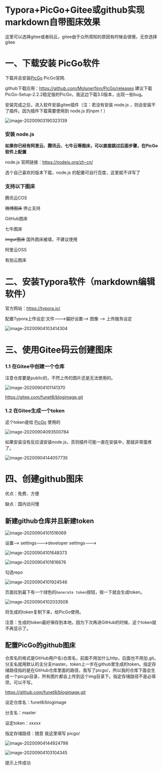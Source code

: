 # Typora+PicGo+Gitee或github实现markdown自带图床效果

这里可以选择gitee或者码云，gitee由于众所周知的原因有时候会很慢，无奈选择gitee

# 一、下载安装 PicGo软件

下载并且安装[PicGo](https://github.com/Molunerfinn/PicGo) PicGo官网.

github下载应用：https://github.com/Molunerfinn/PicGo/releases 建议下载PicGo-Setup-2.2.2稳定版的PicGo，我这边下载3.0版本，出现一些bug。

安装完成之后，进入软件安装gitee插件（注：若没有安装 node.js ，则会安装不了插件。因为插件下载需要使用到 node.js 的npm！）

![image-20200903190323139](https://imgoss.xgss.net/picgo/image-20200903190323139.png?aliyun)

### **安装 node.js**

**如果你已经有阿里云、腾讯云、七牛云等图床，可以直接跳过后面步骤，在PicGo 软件上配置**

node.js 官网链接：https://nodejs.org/zh-cn/

选个自己喜欢的版本下载，node.js 的配置可自行百度，这里就不详写了

### 支持以下图床

腾讯云COS 

~~微博图床~~ 停止支持

GitHub图床

七牛图床

~~imgur图床~~ 国外图床被墙，不建议使用

阿里云OSS

有拍云图床

# 二、安装Typora软件（markdown编辑软件）

官方网站：https://typora.io/

配置Typora上传设定:文件--->偏好设置--> 图像 --> 上传服务设定

![image-20200904103414304](https://imgoss.xgss.net/picgo/image-20200904103414304.png?aliyun)



# 三、使用Gitee码云创建图床



### 1.1 在Gitee中创建一个仓库

注意仓库要是public的，不然上传的图片还是无法使用的。

![image-20200904101141370](https://imgoss.xgss.net/picgo/image-20200904101141370.png?aliyun)

https://gitee.com/funet8/blogimage.git

### 1.2 在Gitee生成一个token

这个token是给 [PicGo](https://github.com/Molunerfinn/PicGo) 使用的

![image-20200904093500784](https://imgoss.xgss.net/picgo/image-20200904093500784.png?aliyun)

如果安装没有反应请安装node.js，否则插件可能一直在安装中，那就非常蛋疼了。

![image-20200904144057735](https://imgoss.xgss.net/picgo/image-20200904144057735.png?aliyun)





# 四、创建github图床

优点：免费、方便

缺点：国内访问慢

## 新建github仓库并且新建token

![image-20200904101516069](https://imgoss.xgss.net/picgo/image-20200904101516069.png?aliyun)

设置--> settings--->developer settings--->

![image-20200904101648373](https://imgoss.xgss.net/picgo/image-20200904101648373.png?aliyun)

![image-20200904101816676](https://imgoss.xgss.net/picgo/image-20200904101816676.png?aliyun)

勾选repo

![image-20200904101924546](https://imgoss.xgss.net/picgo/image-20200904101924546.png?aliyun)

页面拉到最下有一个绿色的`Generate token`按钮，按一下就会生成token。

![image-20200904102033508](https://imgoss.xgss.net/picgo/image-20200904102033508.png?aliyun)

将生成的token复制下来，给PicGo使用。

注意：生成的token最好保存到本地，因为下次再进GitHub的时候，这个token就不再显示了。

## 配置PicGo的github图床

仓库名的格式是GitHub用户名\仓库名，前面不用加什么http，后面也不用加.git。分支名就用默认的主分支master。token上一步在github里生成的token。指定存储路径指的是在GitHub仓库里面的路径，我写了picgo/，所以我的仓库下面会生成一个picgo目录，所有图片都会上传到这个img目录下。指定存储路径不是必填项，可以不写。

https://github.com/funet8/blogimage.git

设定仓库名：funet8/blogimage

分支名：master

设定token：xxxxx

指定存储路径：随意  我这里填写 picgo/

![image-20200904144924798](https://imgoss.xgss.net/picgo/image-20200904144924798.png?aliyun)



![image-20200904103104345](https://imgoss.xgss.net/picgo/image-20200904103104345.png?aliyun)

提示上传成功







